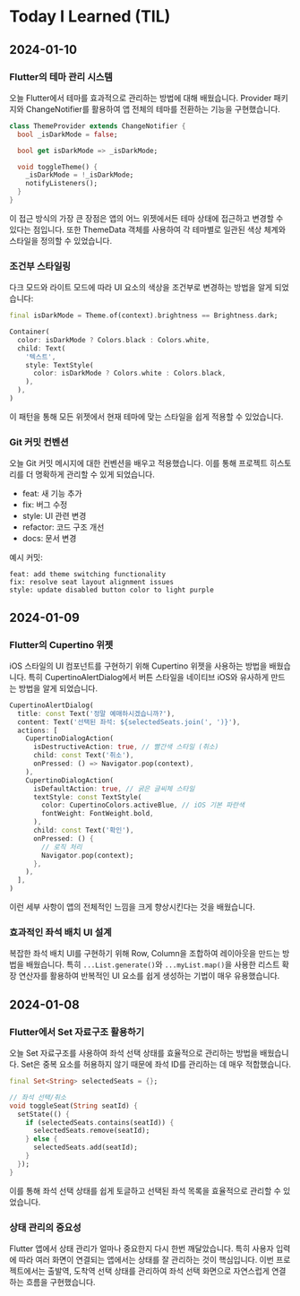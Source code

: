 # Today I Learned (TIL)

## 2024-01-10

### Flutter의 테마 관리 시스템

오늘 Flutter에서 테마를 효과적으로 관리하는 방법에 대해 배웠습니다. Provider 패키지와 ChangeNotifier를 활용하여 앱 전체의 테마를 전환하는 기능을 구현했습니다.

```dart
class ThemeProvider extends ChangeNotifier {
  bool _isDarkMode = false;

  bool get isDarkMode => _isDarkMode;

  void toggleTheme() {
    _isDarkMode = !_isDarkMode;
    notifyListeners();
  }
}
```

이 접근 방식의 가장 큰 장점은 앱의 어느 위젯에서든 테마 상태에 접근하고 변경할 수 있다는 점입니다. 또한 ThemeData 객체를 사용하여 각 테마별로 일관된 색상 체계와 스타일을 정의할 수 있었습니다.

### 조건부 스타일링

다크 모드와 라이트 모드에 따라 UI 요소의 색상을 조건부로 변경하는 방법을 알게 되었습니다:

```dart
final isDarkMode = Theme.of(context).brightness == Brightness.dark;

Container(
  color: isDarkMode ? Colors.black : Colors.white,
  child: Text(
    '텍스트',
    style: TextStyle(
      color: isDarkMode ? Colors.white : Colors.black,
    ),
  ),
)
```

이 패턴을 통해 모든 위젯에서 현재 테마에 맞는 스타일을 쉽게 적용할 수 있었습니다.

### Git 커밋 컨벤션

오늘 Git 커밋 메시지에 대한 컨벤션을 배우고 적용했습니다. 이를 통해 프로젝트 히스토리를 더 명확하게 관리할 수 있게 되었습니다.

- feat: 새 기능 추가
- fix: 버그 수정
- style: UI 관련 변경
- refactor: 코드 구조 개선
- docs: 문서 변경

예시 커밋:
```
feat: add theme switching functionality
fix: resolve seat layout alignment issues
style: update disabled button color to light purple
```

## 2024-01-09

### Flutter의 Cupertino 위젯

iOS 스타일의 UI 컴포넌트를 구현하기 위해 Cupertino 위젯을 사용하는 방법을 배웠습니다. 특히 CupertinoAlertDialog에서 버튼 스타일을 네이티브 iOS와 유사하게 만드는 방법을 알게 되었습니다.

```dart
CupertinoAlertDialog(
  title: const Text('정말 예매하시겠습니까?'),
  content: Text('선택된 좌석: ${selectedSeats.join(', ')}'),
  actions: [
    CupertinoDialogAction(
      isDestructiveAction: true, // 빨간색 스타일 (취소)
      child: const Text('취소'),
      onPressed: () => Navigator.pop(context),
    ),
    CupertinoDialogAction(
      isDefaultAction: true, // 굵은 글씨체 스타일
      textStyle: const TextStyle(
        color: CupertinoColors.activeBlue, // iOS 기본 파란색
        fontWeight: FontWeight.bold,
      ),
      child: const Text('확인'),
      onPressed: () {
        // 로직 처리
        Navigator.pop(context);
      },
    ),
  ],
)
```

이런 세부 사항이 앱의 전체적인 느낌을 크게 향상시킨다는 것을 배웠습니다.

### 효과적인 좌석 배치 UI 설계

복잡한 좌석 배치 UI를 구현하기 위해 Row, Column을 조합하여 레이아웃을 만드는 방법을 배웠습니다. 특히 `...List.generate()`와 `...myList.map()`을 사용한 리스트 확장 연산자를 활용하여 반복적인 UI 요소를 쉽게 생성하는 기법이 매우 유용했습니다.

## 2024-01-08

### Flutter에서 Set 자료구조 활용하기

오늘 Set 자료구조를 사용하여 좌석 선택 상태를 효율적으로 관리하는 방법을 배웠습니다. Set은 중복 요소를 허용하지 않기 때문에 좌석 ID를 관리하는 데 매우 적합했습니다.

```dart
final Set<String> selectedSeats = {};

// 좌석 선택/취소
void toggleSeat(String seatId) {
  setState(() {
    if (selectedSeats.contains(seatId)) {
      selectedSeats.remove(seatId);
    } else {
      selectedSeats.add(seatId);
    }
  });
}
```

이를 통해 좌석 선택 상태를 쉽게 토글하고 선택된 좌석 목록을 효율적으로 관리할 수 있었습니다.

### 상태 관리의 중요성

Flutter 앱에서 상태 관리가 얼마나 중요한지 다시 한번 깨달았습니다. 특히 사용자 입력에 따라 여러 화면이 연결되는 앱에서는 상태를 잘 관리하는 것이 핵심입니다. 이번 프로젝트에서는 출발역, 도착역 선택 상태를 관리하여 좌석 선택 화면으로 자연스럽게 연결하는 흐름을 구현했습니다. 